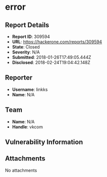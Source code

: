 # error

## Report Details
- **Report ID**: 309594
- **URL**: https://hackerone.com/reports/309594
- **State**: Closed
- **Severity**: N/A
- **Submitted**: 2018-01-26T17:49:05.444Z
- **Disclosed**: 2018-02-24T19:04:42.148Z

## Reporter
- **Username**: linkks
- **Name**: N/A

## Team
- **Name**: N/A
- **Handle**: vkcom

## Vulnerability Information


## Attachments
No attachments
